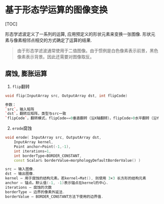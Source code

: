 # 基于形态学运算的图像变换

[TOC]

形态学滤波定义了一系列的运算, 应用预定义的形状元素来变换一张图像. 形状元素与像素相邻点相交的方式确定了运算的结果.   

>由于形态学滤波通常使用于二值图像。由于惯例是白色像素表示前景，黑色像素表示背景。因此还需要对图像取反。   

## 腐蚀, 膨胀运算   






1. `flip`翻转      
```cpp
void flip(InputArray src, OutputArray dst, int flipCode)  

参数：    
`src`，输入矩阵    
`dst`，翻转后矩阵，类型与src一致    
`flipCode`，翻转模式，flipCode==0垂直翻转（沿X轴翻转），flipCode>0水平翻转（沿Y轴翻转），flipCode<0水平垂直翻转（先沿X轴翻转，再沿Y轴翻转，等价于旋转180°）    
```
2. `erode`腐蚀   
```cpp
void erode( InputArray src, OutputArray dst, 
	InputArray kernel, 
	Point anchor=Point(-1,-1), 
	int iterations=1, 
	int borderType=BORDER_CONSTANT, 
	const Scalar& borderValue=morphologyDefaultBorderValue() )

src – 输入图像.
dst – 输出图像.
kernel – 用于腐蚀的结构元素。若kernel=Mat(), 则使用 3×3 长方形的结构元素
anchor – 锚点。默认值(-1, -1)表示锚点在kernel的中心.
iterations – 腐蚀的次数
borderType – 边界的像素外延法.
borderValue – BORDER_CONSTANT方法下使用的边界值.

```



